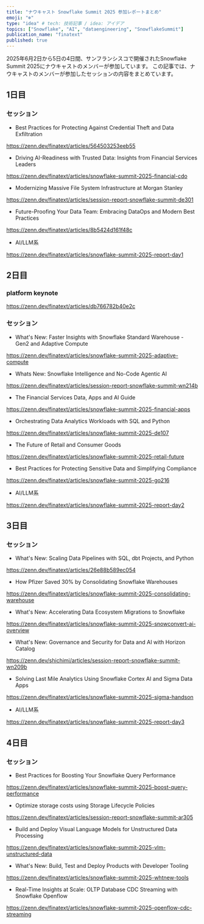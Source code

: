 ```yaml
---
title: "ナウキャスト Snowflake Summit 2025 参加レポートまとめ"
emoji: "❄️"
type: "idea" # tech: 技術記事 / idea: アイデア
topics: ["Snowflake", "AI", "dataengineering", "SnowflakeSummit"]
publication_name: "finatext"
published: true
---
```


2025年6月2日から5日の4日間、サンフランシスコで開催されたSnowflake Summit 2025にナウキャストのメンバーが参加しています。
この記事では、ナウキャストのメンバーが参加したセッションの内容をまとめています。

## 1日目

### セッション

- Best Practices for Protecting Against Credential Theft and Data Exfiltration

https://zenn.dev/finatext/articles/564503253eeb55

- Driving AI-Readiness with Trusted Data: Insights from Financial Services Leaders

https://zenn.dev/finatext/articles/snowflake-summit-2025-financial-cdo

- Modernizing Massive File System Infrastructure at Morgan Stanley

https://zenn.dev/finatext/articles/session-report-snowflake-summit-de301

- Future-Proofing Your Data Team: Embracing DataOps and Modern Best Practices

https://zenn.dev/finatext/articles/8b5424d161f48c

- AI/LLM系

https://zenn.dev/finatext/articles/snowflake-summit-2025-report-day1

## 2日目
### platform keynote

https://zenn.dev/finatext/articles/db766782b40e2c

### セッション

- What's New: Faster Insights with Snowflake Standard Warehouse - Gen2 and Adaptive Compute

https://zenn.dev/finatext/articles/snowflake-summit-2025-adaptive-compute

- Whats New: Snowflake Intelligence and No-Code Agentic AI

https://zenn.dev/finatext/articles/session-report-snowflake-summit-wn214b

- The Financial Services Data, Apps and AI Guide

https://zenn.dev/finatext/articles/snowflake-summit-2025-financial-apps

- Orchestrating Data Analytics Workloads with SQL and Python

https://zenn.dev/finatext/articles/snowflake-summit-2025-de107

- The Future of Retail and Consumer Goods

https://zenn.dev/finatext/articles/snowflake-summit-2025-retail-future

- Best Practices for Protecting Sensitive Data and Simplifying Compliance

https://zenn.dev/finatext/articles/snowflake-summit-2025-go216

- AI/LLM系

https://zenn.dev/finatext/articles/snowflake-summit-2025-report-day2

## 3日目

### セッション

- What's New: Scaling Data Pipelines with SQL, dbt Projects, and Python

https://zenn.dev/finatext/articles/26e88b589ec054

- How Pfizer Saved 30% by Consolidating Snowflake Warehouses

https://zenn.dev/finatext/articles/snowflake-summit-2025-consolidating-warehouse

- What's New: Accelerating Data Ecosystem Migrations to Snowflake

https://zenn.dev/finatext/articles/snowflake-summit-2025-snowconvert-ai-overview

- What's New: Governance and Security for Data and AI with Horizon Catalog

https://zenn.dev/shichimi/articles/session-report-snowflake-summit-wn209b

- Solving Last Mile Analytics Using Snowflake Cortex AI and Sigma Data Apps

https://zenn.dev/finatext/articles/snowflake-summit-2025-sigma-handson

- AI/LLM系

https://zenn.dev/finatext/articles/snowflake-summit-2025-report-day3

## 4日目
### セッション
- Best Practices for Boosting Your Snowflake Query Performance

https://zenn.dev/finatext/articles/snowflake-summit-2025-boost-query-performance

- Optimize storage costs using Storage Lifecycle Policies

https://zenn.dev/finatext/articles/session-report-snowflake-summit-ar305

- Build and Deploy Visual Language Models for Unstructured Data Processing

https://zenn.dev/finatext/articles/snowflake-summit-2025-vlm-unstructured-data

- What's New: Build, Test and Deploy Products with Developer Tooling

https://zenn.dev/finatext/articles/snowflake-summit-2025-whtnew-tools

- Real-Time Insights at Scale: OLTP Database CDC Streaming with Snowflake Openflow

https://zenn.dev/finatext/articles/snowflake-summit-2025-openflow-cdc-streaming
